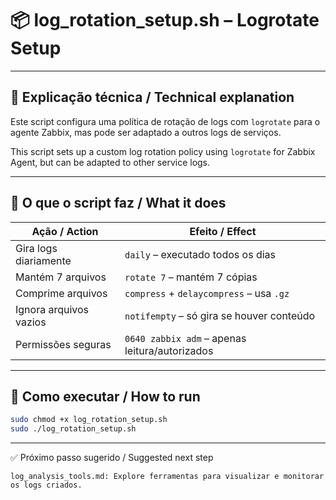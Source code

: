# 📦 log_rotation_setup.sh – Logrotate Setup

---

## 📝 Explicação técnica / Technical explanation

Este script configura uma política de rotação de logs com `logrotate` para o agente Zabbix, mas pode ser adaptado a outros logs de serviços.

This script sets up a custom log rotation policy using `logrotate` for Zabbix Agent, but can be adapted to other service logs.

---

## 🎯 O que o script faz / What it does

| Ação / Action        | Efeito / Effect                                      |
|----------------------|------------------------------------------------------|
| Gira logs diariamente| `daily` – executado todos os dias                    |
| Mantém 7 arquivos    | `rotate 7` – mantém 7 cópias                         |
| Comprime arquivos    | `compress` + `delaycompress` – usa `.gz`            |
| Ignora arquivos vazios| `notifempty` – só gira se houver conteúdo          |
| Permissões seguras   | `0640 zabbix adm` – apenas leitura/autorizados       |

---

## 🚀 Como executar / How to run

```bash
sudo chmod +x log_rotation_setup.sh
sudo ./log_rotation_setup.sh
```
---

✅ Próximo passo sugerido / Suggested next step

    log_analysis_tools.md: Explore ferramentas para visualizar e monitorar os logs criados.
